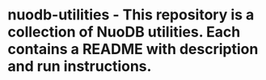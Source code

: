# nuodb-utilities - This repository is a collection of NuoDB utilities. Each contains a README with description and run instructions.
